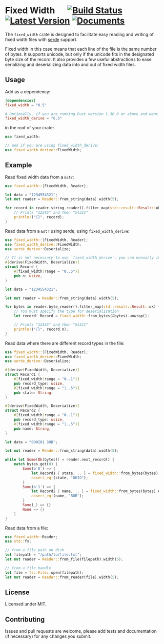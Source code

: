 # Fixed Width &emsp; [![Build Status]][travis] [![Latest Version]][crates.io] [![Documents]][docs.rs]

[Build Status]: https://travis-ci.org/twking7/fixed_width.svg?branch=master
[travis]: https://travis-ci.org/twking7/fixed_width
[Latest Version]: https://img.shields.io/badge/crates.io-0.5.1-blue.svg
[crates.io]: https://crates.io/crates/fixed_width
[Documents]: https://img.shields.io/docsrs/fixed_width/latest
[docs.rs]: https://docs.rs/fixed_width

The `fixed_width` crate is designed to facilitate easy reading and writing of fixed width files
with [serde](https://serde.rs/) support.

Fixed width in this case means that each line of the file is the same number of bytes.
It supports unicode, but only if the unicode fits in the designated byte size of the record.
It also provides a few useful abstractions to ease serializing and deserializing data into and out
of fixed width files.

## Usage

Add as a dependency:

```toml
[dependencies]
fixed_width = "0.5"

# Optionally, if you are running Rust version 1.30.0 or above and want to derive fixed width field definitions:
fixed_width_derive = "0.5"
```

in the root of your crate:

```rust
use fixed_width;

// and if you are using fixed_width_derive:
use fixed_width_derive::FixedWidth;
```

## Example

Read fixed width data from a `&str`:

```rust
use fixed_width::{FixedWidth, Reader};

let data = "1234554321";
let mut reader = Reader::from_string(data).width(5);

for record in reader.string_reader().filter_map(std::result::Result::ok) {
    // Prints "12345" and then "54321"
    println!("{}", record);
}
```

Read data from a `&str` using serde, using `fixed_width_derive`:

```rust
use fixed_width::{FixedWidth, Reader};
use fixed_width_derive::FixedWidth;
use serde_derive::Deserialize;

// It is not necessary to use `fixed_width_derive`, you can manually implement the `FixedWidth` trait.
#[derive(FixedWidth, Deserialize)]
struct Record {
    #[fixed_width(range = "0..5")]
    pub n: usize,
}

let data = "1234554321";

let mut reader = Reader::from_string(data).width(5);

for bytes in reader.byte_reader().filter_map(std::result::Result::ok) {
    // You must specify the type for deserialization
    let record: Record = fixed_width::from_bytes(&bytes).unwrap();

    // Prints "12345" and then "54321"
    println!("{}", record.n);
}
```

Read data where there are different record types in the file:

```rust
use fixed_width::{FixedWidth, Reader};
use fixed_width_derive::FixedWidth;
use serde_derive::Deserialize;

#[derive(FixedWidth, Deserialize)]
struct Record1 {
    #[fixed_width(range = "0..1")]
    pub record_type: usize,
    #[fixed_width(range = "1..5")]
    pub state: String,
}

#[derive(FixedWidth, Deserialize)]
struct Record2 {
    #[fixed_width(range = "0..1")]
    pub record_type: usize,
    #[fixed_width(range = "1..5")]
    pub name: String,
}

let data = "0OHIO1 BOB";

let mut reader = Reader::from_string(data).width(5);

while let Some(Ok(bytes)) = reader.next_record() {
    match bytes.get(0) {
        Some(b'0') => {
            let Record1 { state, .. } = fixed_width::from_bytes(bytes).unwrap();
            assert_eq!(state, "OHIO");
        }
        Some(b'1') => {
            let Record2 { name, .. } = fixed_width::from_bytes(bytes).unwrap();
            assert_eq!(name, "BOB");
        }
        Some(_) => {}
        None => {}
    }
}
```

Read data from a file:

```rust
use fixed_width::Reader;
use std::fs;

// from a file path on disk
let filepath = "/path/to/file.txt";
let mut reader = Reader::from_file(filepath).width(5);

// from a file handle
let file = fs::File::open(filepath);
let mut reader = Reader::from_reader(file).width(5);
```

## License

Licensed under MIT.

## Contributing

Issues and pull requests are welcome, please add tests and documentation (if necessary) for any changes you submit.
